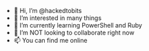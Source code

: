 - 👋 Hi, I’m @hackedtobits
- 👀 I’m interested in many things
- 🌱 I’m currently learning PowerShell and Ruby
- 💞️ I’m NOT looking to collaborate right now
- 📫 You can find me online
